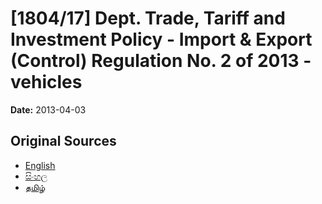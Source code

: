 # [1804/17] Dept. Trade, Tariff and Investment Policy - Import & Export (Control) Regulation No. 2 of 2013 - vehicles

**Date:** 2013-04-03

## Original Sources

- [English](https://documents.gov.lk/view/extra-gazettes/2013/4/1804-17_E.pdf)
- [සිංහල](https://documents.gov.lk/view/extra-gazettes/2013/4/1804-17_S.pdf)
- [தமிழ்](https://documents.gov.lk/view/extra-gazettes/2013/4/1804-17_T.pdf)

